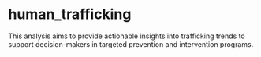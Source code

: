 # human_trafficking
This analysis aims to provide actionable insights into trafficking trends to support decision-makers in targeted prevention and intervention programs.
